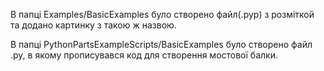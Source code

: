 В папці Examples/BasicExamples було створено файл(.pyp) з розміткой та додано картинку з такою ж назвою.

В папці PythonPartsExampleScripts/BasicExamples було створено файл .py, в якому прописувався код для створення мостової балки.
